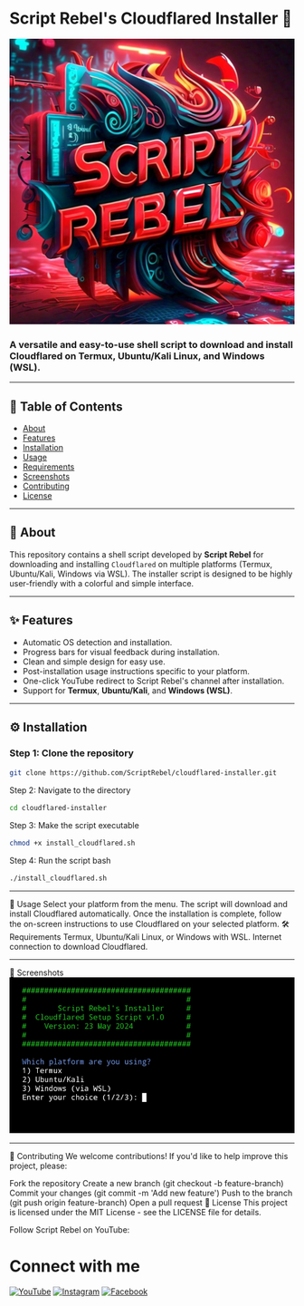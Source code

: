 # Script Rebel's Cloudflared Installer 🚀

![Script Rebel Logo](https://github.com/script-rebel/cloudflared-installer/blob/9fb7a58165d9c9f9402bcee0ef84f4b73c0c9200/assets/IMG_20240925_154908_327.jpg)

### A versatile and easy-to-use shell script to download and install **Cloudflared** on **Termux**, **Ubuntu/Kali Linux**, and **Windows (WSL)**.

---

## 📜 Table of Contents
- [About](#about)
- [Features](#features)
- [Installation](#installation)
- [Usage](#usage)
- [Requirements](#requirements)
- [Screenshots](#screenshots)
- [Contributing](#contributing)
- [License](#license)

---

## 📖 About

This repository contains a shell script developed by **Script Rebel** for downloading and installing `Cloudflared` on multiple platforms (Termux, Ubuntu/Kali, Windows via WSL). The installer script is designed to be highly user-friendly with a colorful and simple interface.

---

## ✨ Features

- Automatic OS detection and installation.
- Progress bars for visual feedback during installation.
- Clean and simple design for easy use.
- Post-installation usage instructions specific to your platform.
- One-click YouTube redirect to Script Rebel's channel after installation.
- Support for **Termux**, **Ubuntu/Kali**, and **Windows (WSL)**.
  
---

## ⚙️ Installation

### Step 1: Clone the repository

```bash
git clone https://github.com/ScriptRebel/cloudflared-installer.git

```
Step 2: Navigate to the directory
```bash
cd cloudflared-installer
```

Step 3: Make the script executable
```bash
chmod +x install_cloudflared.sh
```


Step 4: Run the script
bash
```bash
./install_cloudflared.sh
```

---
🚀 Usage
Select your platform from the menu.
The script will download and install Cloudflared automatically.
Once the installation is complete, follow the on-screen instructions to use Cloudflared on your selected platform.
🛠️ Requirements
Termux, Ubuntu/Kali Linux, or Windows with WSL.
Internet connection to download Cloudflared.

---
📸 Screenshots
![Sapmle](assets/Screenshot_2024-09-26-08-03-46-22_84d3000e3f4017145260f7618db1d683.jpg)

---
🤝 Contributing
We welcome contributions! If you'd like to help improve this project, please:

Fork the repository
Create a new branch (git checkout -b feature-branch)
Commit your changes (git commit -m 'Add new feature')
Push to the branch (git push origin feature-branch)
Open a pull request
📝 License
This project is licensed under the MIT License - see the LICENSE file for details.

Follow Script Rebel on YouTube:

# Connect with me

[![YouTube](https://img.shields.io/badge/YouTube-FF0000?style=for-the-badge&logo=youtube&logoColor=white)](https://www.youtube.com/c/ScriptRebel)
[![Instagram](https://img.shields.io/badge/Instagram-E4405F?style=for-the-badge&logo=instagram&logoColor=white)](https://www.instagram.com/username)
[![Facebook](https://img.shields.io/badge/Facebook-1877F2?style=for-the-badge&logo=facebook&logoColor=white)](https://www.facebook.com/username)
